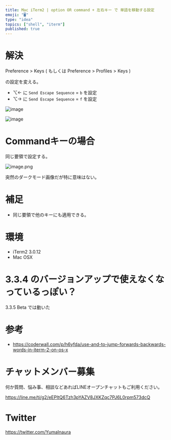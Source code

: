```yaml
---
title: Mac iTerm2 | option OR command + 左右キー で 単語を移動する設定
emoji: "🖥"
type: "idea"
topics: ["shell", "iterm"]
published: true
---
```


# 解決

Preference > Keys 
( もしくは Preference > Profiles > Keys )

の設定を変える。

- ⌥← に `Send Escape Sequence` = `b` を設定
- ⌥→ に `Send Escape Sequence` = `f` を設定

![image](https://qiita-image-store.s3.amazonaws.com/0/89618/18ba25a8-3f2b-e80b-359c-58c139693862.png)

![image](https://qiita-image-store.s3.amazonaws.com/0/89618/e87d3ffd-ee25-2751-4128-99cff514ba38.png)

# Commandキーの場合

同じ要領で設定する。

![image.png](https://qiita-image-store.s3.ap-northeast-1.amazonaws.com/0/89618/fb2f8b37-461f-dd41-7cc3-e7f49ae8d104.png)

突然のダークモード画像だが特に意味はない。


# 補足

- 同じ要領で他のキーにも適用できる。

# 環境

- iTerm2 3.0.12
- Mac OSX

# 3.3.4 のバージョンアップで使えなくなっているっぽい？

3.3.5 Beta では動いた

# 参考

- https://coderwall.com/p/h6yfda/use-and-to-jump-forwards-backwards-words-in-iterm-2-on-os-x








<!-- Update From Qiita API -->

# チャットメンバー募集


何か質問、悩み事、相談などあればLINEオープンチャットもご利用ください。

https://line.me/ti/g2/eEPltQ6Tzh3pYAZV8JXKZqc7PJ6L0rpm573dcQ





# Twitter


https://twitter.com/YumaInaura


<!-- Update From Qiita API -->


